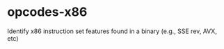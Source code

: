 opcodes-x86
===========

Identify x86 instruction set features found in a binary (e.g., SSE rev, AVX, etc)
